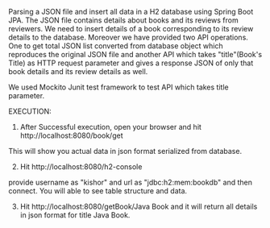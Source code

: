 Parsing a JSON file and insert all data in a H2 database using Spring Boot JPA. The JSON file contains details about books and its reviews from reviewers. We need to insert details of a book corresponding to its review details to the database. Moreover we have provided two API operations. One to get total JSON list converted from database object which reproduces the original JSON file and another API which takes "title"(Book's Title) as HTTP request parameter and gives a response JSON of only that book details and its review details as well.

We used Mockito Junit test framework to test API which takes title parameter.

EXECUTION:

1. After Successful execution, open your browser and hit http://localhost:8080/book/get

This will show you actual data in json format serialized from database.

2. Hit http://localhost:8080/h2-console

provide username as "kishor" and url as "jdbc:h2:mem:bookdb" and then connect. You will able to see table structure and data.

3. Hit http://localhost:8080/getBook/Java Book and it will return all details in json format for title Java Book.
